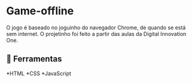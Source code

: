 # Game-offline

O jogo é baseado no joguinho do navegador Chrome, de quando se está sem internet. O projetinho foi feito a partir das aulas da Digital Innovation One.

## 🚀 Ferramentas
*HTML
*CSS
*JavaScript
